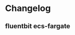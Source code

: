 # Changelog

## fluentbit ecs-fargate
<!-- To add a new entry write: -->
<!-- ### version / full date -->
<!-- * [Update/Bug fix] message that describes the changes that you apply -->